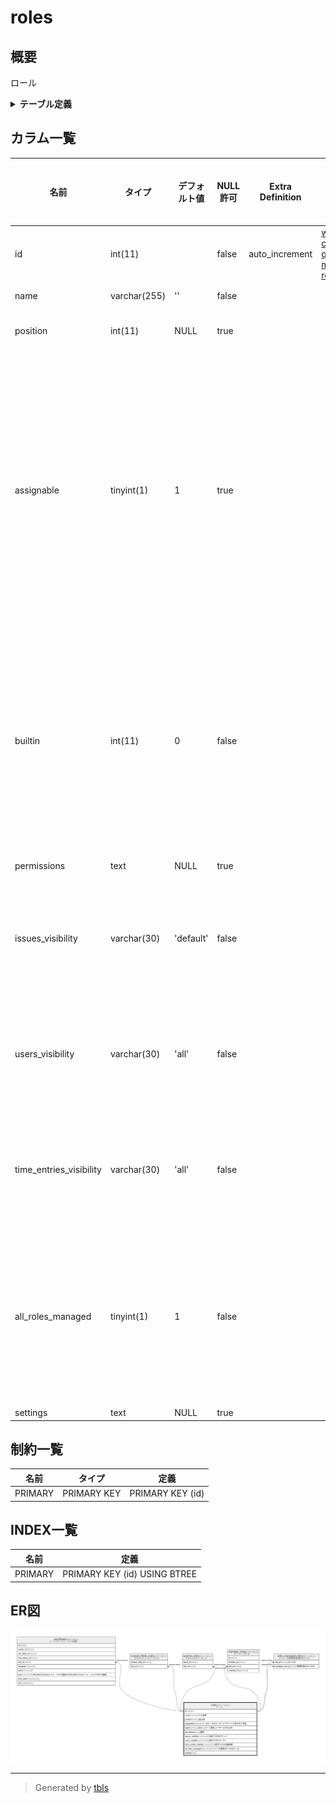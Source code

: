 # roles

## 概要

ロール

<details>
<summary><strong>テーブル定義</strong></summary>

```sql
CREATE TABLE `roles` (
  `id` int(11) NOT NULL AUTO_INCREMENT,
  `name` varchar(255) NOT NULL DEFAULT '',
  `position` int(11) DEFAULT NULL,
  `assignable` tinyint(1) DEFAULT 1,
  `builtin` int(11) NOT NULL DEFAULT 0,
  `permissions` text DEFAULT NULL,
  `issues_visibility` varchar(30) NOT NULL DEFAULT 'default',
  `users_visibility` varchar(30) NOT NULL DEFAULT 'all',
  `time_entries_visibility` varchar(30) NOT NULL DEFAULT 'all',
  `all_roles_managed` tinyint(1) NOT NULL DEFAULT 1,
  `settings` text DEFAULT NULL,
  PRIMARY KEY (`id`)
) ENGINE=InnoDB AUTO_INCREMENT=[Redacted by tbls] DEFAULT CHARSET=utf8mb4 COLLATE=utf8mb4_general_ci
```

</details>

## カラム一覧

| 名前                      | タイプ          | デフォルト値       | NULL許可   | Extra Definition | 子テーブル                                                                                                                                                                                   | 親テーブル      | コメント                                             |
| ----------------------- | ------------ | ------------ | -------- | ---------------- | --------------------------------------------------------------------------------------------------------------------------------------------------------------------------------------- | ---------- | ------------------------------------------------ |
| id                      | int(11)      |              | false    | auto_increment   | [workflows](workflows.md) [custom_fields_roles](custom_fields_roles.md) [queries_roles](queries_roles.md) [member_roles](member_roles.md) [roles_managed_roles](roles_managed_roles.md) |            |                                                  |
| name                    | varchar(255) | ''           | false    |                  |                                                                                                                                                                                         |            | 名称                                               |
| position                | int(11)      | NULL         | true     |                  |                                                                                                                                                                                         |            | 並び順                                              |
| assignable              | tinyint(1)   | 1            | true     |                  |                                                                                                                                                                                         |            | このロールのユーザーにチケットを割り当て可能                           |
| builtin                 | int(11)      | 0            | false    |                  |                                                                                                                                                                                         |            | 1:非メンバー<br>2:匿名ユーザー<br>0:それ以外<br>                |
| permissions             | text         | NULL         | true     |                  |                                                                                                                                                                                         |            | 権限                                               |
| issues_visibility       | varchar(30)  | 'default'    | false    |                  |                                                                                                                                                                                         |            | 表示できるチケット                                        |
| users_visibility        | varchar(30)  | 'all'        | false    |                  |                                                                                                                                                                                         |            | 表示できるユーザー                                        |
| time_entries_visibility | varchar(30)  | 'all'        | false    |                  |                                                                                                                                                                                         |            | 表示できる作業時間                                        |
| all_roles_managed       | tinyint(1)   | 1            | false    |                  |                                                                                                                                                                                         |            | メンバーの管理(すべてのロール)                                 |
| settings                | text         | NULL         | true     |                  |                                                                                                                                                                                         |            |                                                  |

## 制約一覧

| 名前      | タイプ         | 定義               |
| ------- | ----------- | ---------------- |
| PRIMARY | PRIMARY KEY | PRIMARY KEY (id) |

## INDEX一覧

| 名前      | 定義                           |
| ------- | ---------------------------- |
| PRIMARY | PRIMARY KEY (id) USING BTREE |

## ER図

![er](roles.svg)

---

> Generated by [tbls](https://github.com/k1LoW/tbls)
